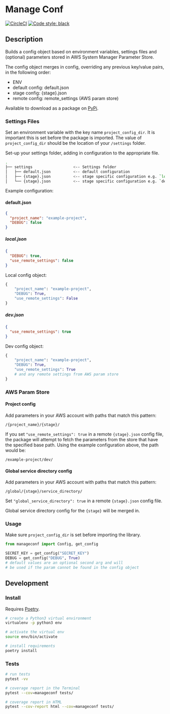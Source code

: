 # Manage Conf

[![CircleCI](https://circleci.com/gh/sam-atkins/manageconf/tree/main.svg?style=svg)](https://circleci.com/gh/sam-atkins/manageconf/tree/main)
<a href="https://github.com/ambv/black"><img alt="Code style: black" src="https://img.shields.io/badge/code%20style-black-000000.svg"></a>

## Description

Builds a config object based on environment variables, settings files and (optional) parameters stored in AWS System Manager Parameter Store.

The config object merges in config, overriding any previous key/value pairs, in the following order:

- ENV
- default config: default.json
- stage config: {stage}.json
- remote config: remote_settings (AWS param store)

Available to download as a package on [PyPi](https://pypi.org/project/manageconf/).

### Settings Files

Set an environment variable with the key name `project_config_dir`. It is important this is set before the package is imported. The value of `project_config_dir` should be the location of your `/settings` folder.

Set-up your settings folder, adding in configuration to the appropriate file.

```bash
.
├── settings                  <-- Settings folder
│   ├── default.json          <-- default configuration
│   ├── {stage}.json          <-- stage specific configuration e.g. `local`
│   └── {stage}.json          <-- stage specific configuration e.g. `dev`
```

Example configuration:

#### default.json
```json
{
  "project_name": "example-project",
  "DEBUG": false
}
```

##### local.json
```json
{
  "DEBUG": true,
  "use_remote_settings": false
}
```

Local config object:

```python
{
    "project_name": "example-project",
    "DEBUG": True,
    "use_remote_settings": False
}
```

##### dev.json

```json
{
  "use_remote_settings": true
}
```

Dev config object:

```python
{
    "project_name": "example-project",
    "DEBUG": True,
    "use_remote_settings": True
    # and any remote settings from AWS param store
}
```


### AWS Param Store

#### Project config

Add parameters in your AWS account with paths that match this pattern:

`/{project_name}/{stage}/`

If you set `"use_remote_settings": true` in a remote `{stage}.json` config file, the package will attempt to fetch the parameters from the store that have the specified base path. Using the example configuration above, the path would be:

```
/example-project/dev/
```

#### Global service directory config

Add parameters in your AWS account with paths that match this pattern:

`/global/{stage}/service_directory/`

Set `"global_service_directory": true` in a remote `{stage}.json` config file.

Global service directory config for the `{stage}` will be merged in.

### Usage

Make sure `project_config_dir` is set before importing the library.

```python
from manageconf import Config, get_config

SECRET_KEY = get_config("SECRET_KEY")
DEBUG = get_config("DEBUG", True)
# default values are an optional second arg and will
# be used if the param cannot be found in the config object
```

## Development

### Install

Requires [Poetry](https://poetry.eustace.io).

```bash
# create a Python3 virtual environment
virtualenv -p python3 env

# activate the virtual env
source env/bin/activate

# install requirements
poetry install
```

### Tests

```bash
# run tests
pytest -vv

# coverage report in the Terminal
pytest --cov=manageconf tests/

# coverage report in HTML
pytest --cov-report html --cov=manageconf tests/
```
